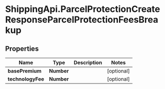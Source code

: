 # ShippingApi.ParcelProtectionCreateResponseParcelProtectionFeesBreakup

## Properties

Name | Type | Description | Notes
------------ | ------------- | ------------- | -------------
**basePremium** | **Number** |  | [optional] 
**technologyFee** | **Number** |  | [optional] 


